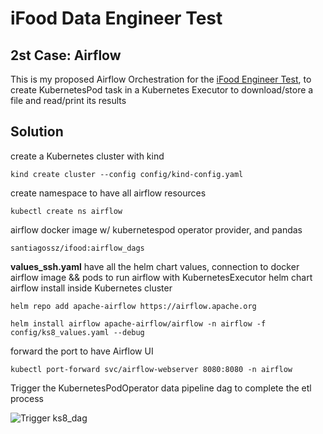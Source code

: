 # iFood Data Engineer Test

## 2st Case: Airflow

This is my proposed Airflow Orchestration for the [iFood Engineer Test](https://github.com/wiflore/ifood-data-engineering-test.git), to create KubernetesPod task
in a Kubernetes Executor to download/store a file and read/print its results



## Solution

create a Kubernetes cluster with kind

`kind create cluster --config config/kind-config.yaml`

create namespace to have all airflow resources 

`kubectl create ns airflow`

airflow docker image w/ kubernetespod operator provider, and pandas

`santiagossz/ifood:airflow_dags` 

**values_ssh.yaml** have all the helm chart values, connection to docker airflow image && pods to run airflow with KubernetesExecutor 
 helm chart airflow install inside Kubernetes cluster
 
 `helm repo add apache-airflow https://airflow.apache.org`

 `helm install airflow apache-airflow/airflow -n airflow -f config/ks8_values.yaml --debug `

forward the port to have Airflow UI

`kubectl port-forward svc/airflow-webserver 8080:8080 -n airflow`


Trigger the KubernetesPodOperator data pipeline dag to complete the etl process

![Trigger ks8_dag](/../dag.png)